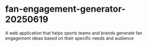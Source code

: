 # fan-engagement-generator-20250619
A web application that helps sports teams and brands generate fan engagement ideas based on their specific needs and audience
